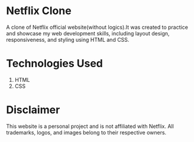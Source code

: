 # Netflix Clone
A clone of Netflix official website(without logics).It was created to practice and showcase my web development skills, including layout design, responsiveness, and styling using HTML and CSS.

# Technologies Used
1. HTML
2. CSS

# Disclaimer
This website is a personal project and is not affiliated with Netflix.
All trademarks, logos, and images belong to their respective owners.

